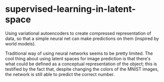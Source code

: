 # supervised-learning-in-latent-space
Using variational autoencoders to create compressed representation of data, so that a simple neural net can make predictions on them (inspired by world models).

Traditional way of using neural networks seems to be pretty limited. The cool thing about using latent spaces for image prediction is that there's what could be defined as a conceptual representation of the object; this is testified by the fact that, despite changing the colors of the MNIST images, the network is still able to predict the correct number.
